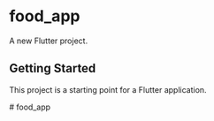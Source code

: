 # food_app

A new Flutter project.

## Getting Started

This project is a starting point for a Flutter application.

#   f o o d _ a p p 
 
 
